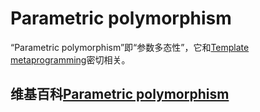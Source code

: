 # Parametric polymorphism

“Parametric polymorphism”即“参数多态性”，它和[Template metaprogramming](https://en.wikipedia.org/wiki/Template_metaprogramming)密切相关。

## 维基百科[Parametric polymorphism](https://en.wikipedia.org/wiki/Parametric_polymorphism)